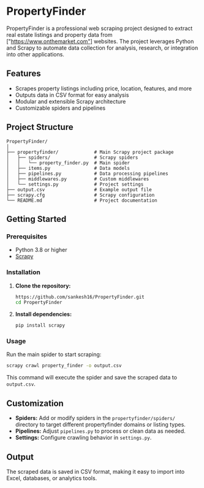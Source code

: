 # PropertyFinder

PropertyFinder is a professional web scraping project designed to extract real estate listings and property data from ["https://www.onthemarket.com"] websites. The project leverages Python and Scrapy to automate data collection for analysis, research, or integration into other applications.

## Features

- Scrapes property listings including price, location, features, and more
- Outputs data in CSV format for easy analysis
- Modular and extensible Scrapy architecture
- Customizable spiders and pipelines

## Project Structure

```
PropertyFinder/
│
├── propertyfinder/             # Main Scrapy project package
│   ├── spiders/                # Scrapy spiders
│   │   └── property_finder.py  # Main spider
│   ├── items.py                # Data models
│   ├── pipelines.py            # Data processing pipelines
│   ├── middlewares.py          # Custom middlewares
│   └── settings.py             # Project settings
├── output.csv                  # Example output file
├── scrapy.cfg                  # Scrapy configuration
└── README.md                   # Project documentation
```

## Getting Started

### Prerequisites

- Python 3.8 or higher
- [Scrapy](https://scrapy.org/)

### Installation

1. **Clone the repository:**
	```sh
	https://github.com/sankesh16/PropertyFinder.git
	cd PropertyFinder
	```

2. **Install dependencies:**
	```sh
	pip install scrapy
	```

### Usage

Run the main spider to start scraping:

```sh
scrapy crawl property_finder -o output.csv
```

This command will execute the spider and save the scraped data to `output.csv`.

## Customization

- **Spiders:** Add or modify spiders in the `propertyfinder/spiders/` directory to target different propertyfinder domains or listing types.
- **Pipelines:** Adjust `pipelines.py` to process or clean data as needed.
- **Settings:** Configure crawling behavior in `settings.py`.

## Output

The scraped data is saved in CSV format, making it easy to import into Excel, databases, or analytics tools.


